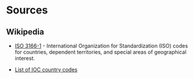 # Sources


## Wikipedia

- [ISO 3166-1](http://en.wikipedia.org/wiki/ISO_3166-1) -   International Organization for Standardization (ISO) codes
for countries, dependent territories, and special areas of geographical interest.

- [List of IOC country codes](http://en.wikipedia.org/wiki/List_of_IOC_country_codes)



